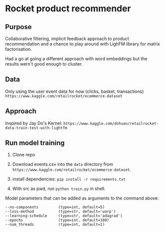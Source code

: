 # Rocket product recommender  

## Purpose 

Collaborative filtering, implicit feedback approach to product recommendation and a chance to play around with LighFM library for matrix factorisation.

Had a go at going a different approach with word embeddings but the results wern't good enough to cluster. 

## Data

Only using the user event data for now (clicks, basket, transactions) `https://www.kaggle.com/retailrocket/ecommerce-dataset`

## Approach 

Inspired by Jay Do's Kernel: `https://www.kaggle.com/dohuan/retailrocket-data-train-test-with-lightfm`

## Run model training

1. Clone repo

2. Download events.csv into the `data` directory from `https://www.kaggle.com/retailrocket/ecommerce-dataset`.

3. install dependencies: `pip install -r requirements.txt`

4. With src as pwd, run `python train.py` in shell.

Model parameters that can be added as arguments to the command above: 

    --no-components 		(type=int, default=5)
    --loss-method 			(type=str, default='warp')
    --learning-schedule 	(type=str, default='adagrad')
    --epochs 				(type=int, default=100)
    --num_threads 			(type=int, default=1)


